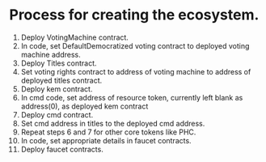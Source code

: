 # Process for creating the ecosystem.

1. Deploy VotingMachine contract.
2. In code, set DefaultDemocratized voting contract to deployed voting machine address.
3. Deploy Titles contract.
4. Set voting rights contract to address of voting machine to address of deployed titles contract.
5. Deploy kem contract.
6. In cmd code, set address of resource token, currently left blank as address(0), as deployed kem contract 
7. Deploy cmd contract.
8. Set cmd address in titles to the deployed cmd address.
9. Repeat steps 6 and 7 for other core tokens like PHC.
10. In code, set appropriate details in faucet contracts.
11. Deploy faucet contracts.